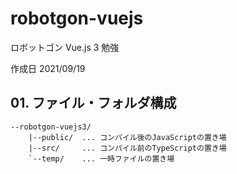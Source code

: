 # robotgon-vuejs

ロボットゴン Vue.js 3 勉強

作成日 2021/09/19

## 01. ファイル・フォルダ構成

```text
--robotgon-vuejs3/
    |--public/  ... コンパイル後のJavaScriptの置き場
    |--src/     ... コンパイル前のTypeScriptの置き場
    `--temp/    ... 一時ファイルの置き場
```
